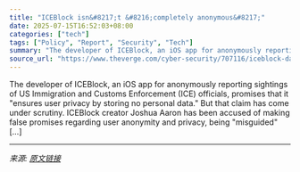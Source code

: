 ```yaml
---
title: "ICEBlock isn&#8217;t &#8216;completely anonymous&#8217;"
date: 2025-07-15T16:52:03+08:00
categories: ["tech"]
tags: ["Policy", "Report", "Security", "Tech"]
summary: "The developer of ICEBlock, an iOS app for anonymously reporting sightings of US Immigration and Customs Enforcement (ICE) officials, promises that it \"ensures user privacy by storing no personal data."
source_url: "https://www.theverge.com/cyber-security/707116/iceblock-data-privacy-security-android-version"
---
```


The developer of ICEBlock, an iOS app for anonymously reporting sightings of US Immigration and Customs Enforcement (ICE) officials, promises that it "ensures user privacy by storing no personal data." But that claim has come under scrutiny. ICEBlock creator Joshua Aaron has been accused of making false promises regarding user anonymity and privacy, being "misguided" [&#8230;]

---

*来源: [原文链接](https://www.theverge.com/cyber-security/707116/iceblock-data-privacy-security-android-version)*
